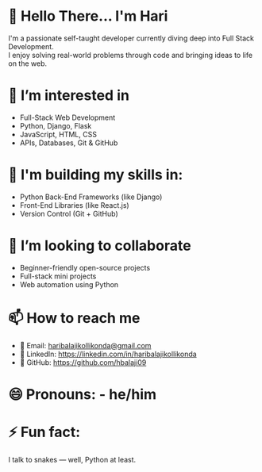 # 👋 Hello There... I'm Hari
I'm a passionate self-taught developer currently diving deep into Full Stack Development.  
I enjoy solving real-world problems through code and bringing ideas to life on the web.
# 👀 I’m interested in
- Full-Stack Web Development
- Python, Django, Flask
- JavaScript, HTML, CSS
- APIs, Databases, Git & GitHub
# 🌱 I'm building my skills in:
- Python Back-End Frameworks (like Django)
- Front-End Libraries (like React.js)
- Version Control (Git + GitHub)
# 💞️ I’m looking to collaborate
- Beginner-friendly open-source projects  
- Full-stack mini projects  
- Web automation using Python
# 📫 How to reach me 
 - 📧 Email: haribalajikollikonda@gmail.com
 - 🔗 LinkedIn: https://linkedin.com/in/haribalajikollikonda
 - 🐙 GitHub: https://github.com/hbalaji09

# 😄 Pronouns: - he/him
# ⚡ Fun fact: 
I talk to snakes — well, Python at least.

<!---
hbalaji09/hbalaji09 is a ✨ special ✨ repository because its `README.md` (this file) appears on your GitHub profile.
You can click the Preview link to take a look at your changes.
--->
